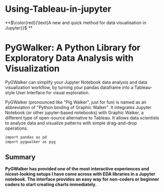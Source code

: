 # Using-Tableau-in-jupyter
**$\color{red}{\text{A new and quick method for data visualisation in Jupyter}}$ **

# PyGWalker: A Python Library for Exploratory Data Analysis with Visualization

PyGWalker can simplify your Jupyter Notebook data analysis and data visualization workflow, by turning your pandas dataframe into a Tableau-style User Interface for visual exploration.

PyGWalker (pronounced like "Pig Walker", just for fun) is named as an abbreviation of "Python binding of Graphic Walker". 
It integrates Jupyter Notebook (or other jupyter-based notebooks) with Graphic Walker, a different type of open-source alternative to Tableau. 
It allows data scientists to analyze data and visualize patterns with simple drag-and-drop operations.


```ruby
import pandas as pd
import pygwalker as pyg
```


## Summary

**PyGWalker has provided one of the most interactive experiences and nicest-looking setups I have come across with EDA libraries in a Jupyter notebook. 
The interface provides an easy way for non-coders or beginner coders to start creating charts immediately.**

